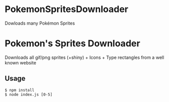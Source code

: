 # PokemonSpritesDownloader
Dowloads many Pokémon Sprites
# Pokemon's Sprites Downloader

Downloads all gif/png sprites (+shiny) + Icons + Type rectangles from a well known website

## Usage

```
$ npm install
$ node index.js [0-5]
```

